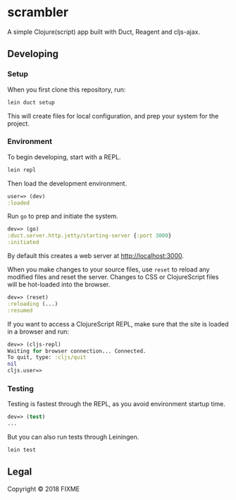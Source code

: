 # scrambler

A simple Clojure(script) app built with Duct, Reagent and cljs-ajax.

## Developing

### Setup

When you first clone this repository, run:

```sh
lein duct setup
```

This will create files for local configuration, and prep your system
for the project.

### Environment

To begin developing, start with a REPL.

```sh
lein repl
```

Then load the development environment.

```clojure
user=> (dev)
:loaded
```

Run `go` to prep and initiate the system.

```clojure
dev=> (go)
:duct.server.http.jetty/starting-server {:port 3000}
:initiated
```

By default this creates a web server at <http://localhost:3000>.

When you make changes to your source files, use `reset` to reload any
modified files and reset the server. Changes to CSS or ClojureScript
files will be hot-loaded into the browser.

```clojure
dev=> (reset)
:reloading (...)
:resumed
```

If you want to access a ClojureScript REPL, make sure that the site is loaded
in a browser and run:

```clojure
dev=> (cljs-repl)
Waiting for browser connection... Connected.
To quit, type: :cljs/quit
nil
cljs.user=>
```

### Testing

Testing is fastest through the REPL, as you avoid environment startup
time.

```clojure
dev=> (test)
...
```

But you can also run tests through Leiningen.

```sh
lein test
```

## Legal

Copyright © 2018 FIXME
